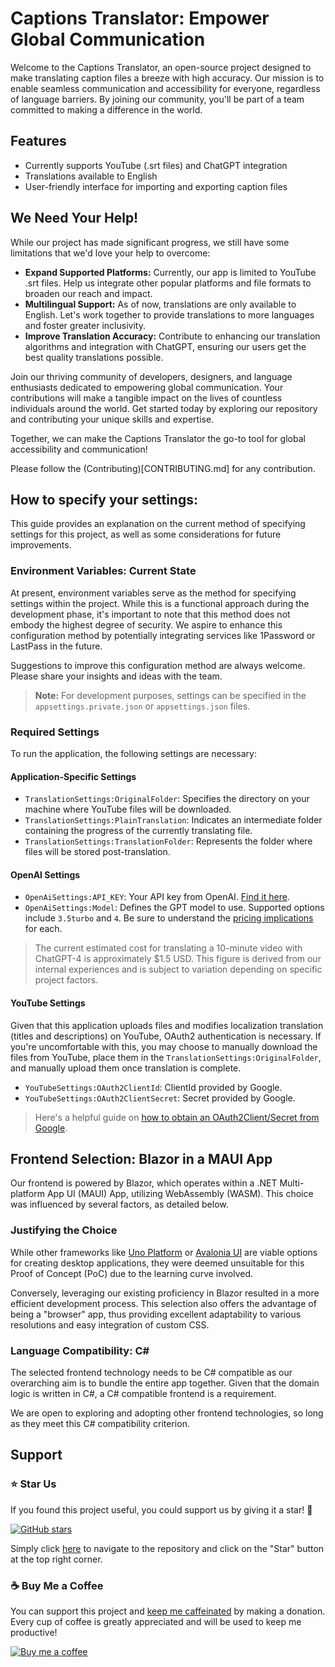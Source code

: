 ﻿# Captions Translator: Empower Global Communication

Welcome to the Captions Translator, an open-source project designed to make translating caption files a breeze with high accuracy. Our mission is to enable seamless communication and accessibility for everyone, regardless of language barriers. By joining our community, you'll be part of a team committed to making a difference in the world.

## Features

- Currently supports YouTube (.srt files) and ChatGPT integration
- Translations available to English
- User-friendly interface for importing and exporting caption files

## We Need Your Help!

While our project has made significant progress, we still have some limitations that we'd love your help to overcome:

- **Expand Supported Platforms:** Currently, our app is limited to YouTube .srt files. Help us integrate other popular platforms and file formats to broaden our reach and impact.
- **Multilingual Support:** As of now, translations are only available to English. Let's work together to provide translations to more languages and foster greater inclusivity.
- **Improve Translation Accuracy:** Contribute to enhancing our translation algorithms and integration with ChatGPT, ensuring our users get the best quality translations possible.

Join our thriving community of developers, designers, and language enthusiasts dedicated to empowering global communication. Your contributions will make a tangible impact on the lives of countless individuals around the world. Get started today by exploring our repository and contributing your unique skills and expertise.

Together, we can make the Captions Translator the go-to tool for global accessibility and communication!

Please follow the (Contributing)[CONTRIBUTING.md] for any contribution.

## How to specify your settings:
This guide provides an explanation on the current method of specifying settings for this project, as well as some considerations for future improvements.

### Environment Variables: Current State
At present, environment variables serve as the method for specifying settings within the project. While this is a functional approach during the development phase, it's important to note that this method does not embody the highest degree of security. 
We aspire to enhance this configuration method by potentially integrating services like 1Password or LastPass in the future.

Suggestions to improve this configuration method are always welcome. Please share your insights and ideas with the team.

> **Note:** For development purposes, settings can be specified in the `appsettings.private.json` or `appsettings.json` files.


### Required Settings
To run the application, the following settings are necessary:

#### Application-Specific Settings

- `TranslationSettings:OriginalFolder`: Specifies the directory on your machine where YouTube files will be downloaded.
- `TranslationSettings:PlainTranslation`: Indicates an intermediate folder containing the progress of the currently translating file.
- `TranslationSettings:TranslationFolder`: Represents the folder where files will be stored post-translation.

#### OpenAI Settings

- `OpenAiSettings:API_KEY`: Your API key from OpenAI. [Find it here](https://help.openai.com/en/articles/4936850-where-do-i-find-my-secret-api-key).
- `OpenAiSettings:Model`: Defines the GPT model to use. Supported options include `3.5turbo` and `4`. Be sure to understand the [pricing implications](https://openai.com/pricing#language-models) for each.

> The current estimated cost for translating a 10-minute video with ChatGPT-4 is approximately $1.5 USD. This figure is derived from our internal experiences and is subject to variation depending on specific project factors.

#### YouTube Settings

Given that this application uploads files and modifies localization translation (titles and descriptions) on YouTube, OAuth2 authentication is necessary. If you're uncomfortable with this, you may choose to manually download the files from YouTube, place them in the `TranslationSettings:OriginalFolder`, and manually upload them once translation is complete.

- `YouTubeSettings:OAuth2ClientId`: ClientId provided by Google.
- `YouTubeSettings:OAuth2ClientSecret`: Secret provided by Google. 

> Here's a helpful guide on [how to obtain an OAuth2Client/Secret from Google](https://developers.google.com/fit/android/get-api-key).

## Frontend Selection: Blazor in a MAUI App

Our frontend is powered by Blazor, which operates within a .NET Multi-platform App UI (MAUI) App, utilizing WebAssembly (WASM). This choice was influenced by several factors, as detailed below.

### Justifying the Choice

While other frameworks like [Uno Platform](https://platform.uno/) or [Avalonia UI](https://avaloniaui.net/) are viable options for creating desktop applications, they were deemed unsuitable for this Proof of Concept (PoC) due to the learning curve involved. 

Conversely, leveraging our existing proficiency in Blazor resulted in a more efficient development process. This selection also offers the advantage of being a "browser" app, thus providing excellent adaptability to various resolutions and easy integration of custom CSS.

### Language Compatibility: C#

The selected frontend technology needs to be C# compatible as our overarching aim is to bundle the entire app together. Given that the domain logic is written in C#, a C# compatible frontend is a requirement.

We are open to exploring and adopting other frontend technologies, so long as they meet this C# compatibility criterion.


## Support

### ⭐️ Star Us

If you found this project useful, you could support us by giving it a star! 🌟

[![GitHub stars](https://img.shields.io/github/stars/ElectNewt/CaptionsTranslator?style=social)](https://github.com/ElectNewt/CaptionsTranslator/stargazers)

Simply click [here](https://github.com/ElectNewt/CaptionsTranslator/stargazers) to navigate to the repository and click on the "Star" button at the top right corner.

### ☕ Buy Me a Coffee

You can support this project and [keep me caffeinated](https://www.buymeacoffee.com/NetMentor) by making a donation. Every cup of coffee is greatly appreciated and will be used to keep me productive!

[![Buy me a coffee](https://cdn.buymeacoffee.com/buttons/v2/default-yellow.png)](https://www.buymeacoffee.com/NetMentor)

